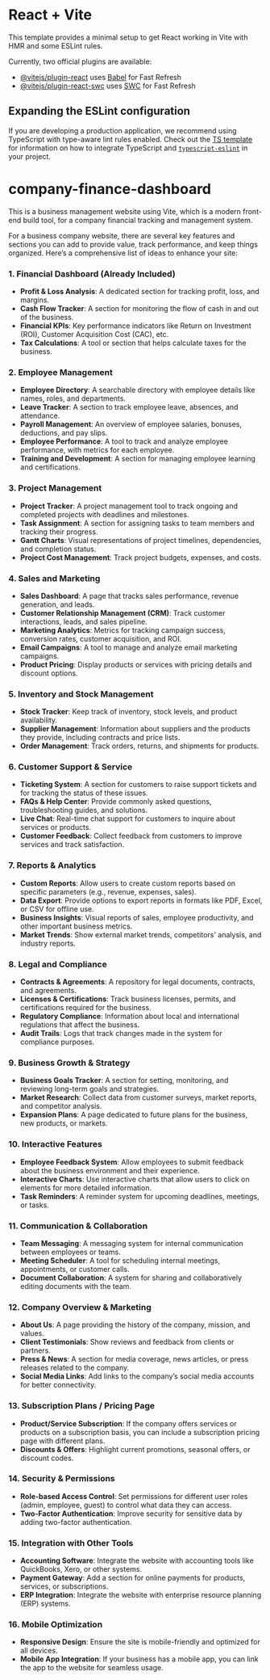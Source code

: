 # React + Vite

This template provides a minimal setup to get React working in Vite with HMR and some ESLint rules.

Currently, two official plugins are available:

- [@vitejs/plugin-react](https://github.com/vitejs/vite-plugin-react/blob/main/packages/plugin-react) uses [Babel](https://babeljs.io/) for Fast Refresh
- [@vitejs/plugin-react-swc](https://github.com/vitejs/vite-plugin-react/blob/main/packages/plugin-react-swc) uses [SWC](https://swc.rs/) for Fast Refresh

## Expanding the ESLint configuration

If you are developing a production application, we recommend using TypeScript with type-aware lint rules enabled. Check out the [TS template](https://github.com/vitejs/vite/tree/main/packages/create-vite/template-react-ts) for information on how to integrate TypeScript and [`typescript-eslint`](https://typescript-eslint.io) in your project.

# company-finance-dashboard
This is a business management website using Vite, which is a modern front-end build tool, for a company financial tracking and management system.

For a business company website, there are several key features and sections you can add to provide value, track performance, and keep things organized. Here’s a comprehensive list of ideas to enhance your site:

### 1. **Financial Dashboard (Already Included)**

* **Profit & Loss Analysis**: A dedicated section for tracking profit, loss, and margins.
* **Cash Flow Tracker**: A section for monitoring the flow of cash in and out of the business.
* **Financial KPIs**: Key performance indicators like Return on Investment (ROI), Customer Acquisition Cost (CAC), etc.
* **Tax Calculations**: A tool or section that helps calculate taxes for the business.

### 2. **Employee Management**

* **Employee Directory**: A searchable directory with employee details like names, roles, and departments.
* **Leave Tracker**: A section to track employee leave, absences, and attendance.
* **Payroll Management**: An overview of employee salaries, bonuses, deductions, and pay slips.
* **Employee Performance**: A tool to track and analyze employee performance, with metrics for each employee.
* **Training and Development**: A section for managing employee learning and certifications.

### 3. **Project Management**

* **Project Tracker**: A project management tool to track ongoing and completed projects with deadlines and milestones.
* **Task Assignment**: A section for assigning tasks to team members and tracking their progress.
* **Gantt Charts**: Visual representations of project timelines, dependencies, and completion status.
* **Project Cost Management**: Track project budgets, expenses, and costs.

### 4. **Sales and Marketing**

* **Sales Dashboard**: A page that tracks sales performance, revenue generation, and leads.
* **Customer Relationship Management (CRM)**: Track customer interactions, leads, and sales pipeline.
* **Marketing Analytics**: Metrics for tracking campaign success, conversion rates, customer acquisition, and ROI.
* **Email Campaigns**: A tool to manage and analyze email marketing campaigns.
* **Product Pricing**: Display products or services with pricing details and discount options.

### 5. **Inventory and Stock Management**

* **Stock Tracker**: Keep track of inventory, stock levels, and product availability.
* **Supplier Management**: Information about suppliers and the products they provide, including contracts and price lists.
* **Order Management**: Track orders, returns, and shipments for products.

### 6. **Customer Support & Service**

* **Ticketing System**: A section for customers to raise support tickets and for tracking the status of these issues.
* **FAQs & Help Center**: Provide commonly asked questions, troubleshooting guides, and solutions.
* **Live Chat**: Real-time chat support for customers to inquire about services or products.
* **Customer Feedback**: Collect feedback from customers to improve services and track satisfaction.

### 7. **Reports & Analytics**

* **Custom Reports**: Allow users to create custom reports based on specific parameters (e.g., revenue, expenses, sales).
* **Data Export**: Provide options to export reports in formats like PDF, Excel, or CSV for offline use.
* **Business Insights**: Visual reports of sales, employee productivity, and other important business metrics.
* **Market Trends**: Show external market trends, competitors' analysis, and industry reports.

### 8. **Legal and Compliance**

* **Contracts & Agreements**: A repository for legal documents, contracts, and agreements.
* **Licenses & Certifications**: Track business licenses, permits, and certifications required for the business.
* **Regulatory Compliance**: Information about local and international regulations that affect the business.
* **Audit Trails**: Logs that track changes made in the system for compliance purposes.

### 9. **Business Growth & Strategy**

* **Business Goals Tracker**: A section for setting, monitoring, and reviewing long-term goals and strategies.
* **Market Research**: Collect data from customer surveys, market reports, and competitor analysis.
* **Expansion Plans**: A page dedicated to future plans for the business, new products, or markets.

### 10. **Interactive Features**

* **Employee Feedback System**: Allow employees to submit feedback about the business environment and their experience.
* **Interactive Charts**: Use interactive charts that allow users to click on elements for more detailed information.
* **Task Reminders**: A reminder system for upcoming deadlines, meetings, or tasks.

### 11. **Communication & Collaboration**

* **Team Messaging**: A messaging system for internal communication between employees or teams.
* **Meeting Scheduler**: A tool for scheduling internal meetings, appointments, or customer calls.
* **Document Collaboration**: A system for sharing and collaboratively editing documents with the team.

### 12. **Company Overview & Marketing**

* **About Us**: A page providing the history of the company, mission, and values.
* **Client Testimonials**: Show reviews and feedback from clients or partners.
* **Press & News**: A section for media coverage, news articles, or press releases related to the company.
* **Social Media Links**: Add links to the company’s social media accounts for better connectivity.

### 13. **Subscription Plans / Pricing Page**

* **Product/Service Subscription**: If the company offers services or products on a subscription basis, you can include a subscription pricing page with different plans.
* **Discounts & Offers**: Highlight current promotions, seasonal offers, or discount codes.

### 14. **Security & Permissions**

* **Role-based Access Control**: Set permissions for different user roles (admin, employee, guest) to control what data they can access.
* **Two-Factor Authentication**: Improve security for sensitive data by adding two-factor authentication.

### 15. **Integration with Other Tools**

* **Accounting Software**: Integrate the website with accounting tools like QuickBooks, Xero, or other systems.
* **Payment Gateway**: Add a section for online payments for products, services, or subscriptions.
* **ERP Integration**: Integrate the website with enterprise resource planning (ERP) systems.

### 16. **Mobile Optimization**

* **Responsive Design**: Ensure the site is mobile-friendly and optimized for all devices.
* **Mobile App Integration**: If your business has a mobile app, you can link the app to the website for seamless usage.
